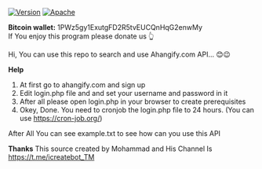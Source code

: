 [![Version](https://img.shields.io/badge/version-v1.0.0-blue.svg)]()
[![Apache](https://img.shields.io/packagist/l/doctrine/orm.svg)](https://github.com/MrSubmissive/ahangify/blob/master/LICENSE) 
<br/>

**Bitcoin wallet:** 1PWz5gy1ExutgFD2R5tvEUCQnHqG2enwMy<br/>
If You enjoy this program please donate us 👆

Hi, You can use this repo to search and use Ahangify.com API... 😊😉

**Help**  
1) At first go to ahangify.com and sign up 
2) Edit login.php file and and set your username and password in it
3) After all please open login.php in your browser to create prerequisites
4) Okey, Done. You need to cronjob the login.php file to 24 hours. (You can use https://cron-job.org/)

After All You can see example.txt to see how can you use this API

**Thanks**
This source created by Mohammad and His Channel Is 
https://t.me/icreatebot_TM
